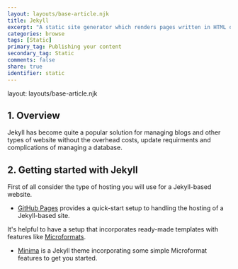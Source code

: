 ```yaml
---
layout: layouts/base-article.njk
title: Jekyll
excerpt: "A static site generator which renders pages written in HTML or Markdown using a Ruby-based core rendering with a liquid templating engine"
categories: browse
tags: [Static]
primary_tag: Publishing your content
secondary_tag: Static
comments: false
share: true
identifier: static
---
```

layout: layouts/base-article.njk
## 1. Overview
Jekyll has become quite a popular solution for managing blogs and other types of website without the overhead costs, update requirments and complications of managing a database.

## 2. Getting started with Jekyll
First of all consider the type of hosting you will use for a Jekyll-based website.

- [GitHub Pages](https://pages.github.com/) provides a quick-start setup to handling the hosting of a Jekyll-based site.

It's helpful to have a setup that incorporates ready-made templates with features like [Microformats](/browse/microformats/).

- [Minima](https://github.com/jekyll/minima) is a Jekyll theme incorporating some simple Microformat features to get you started.